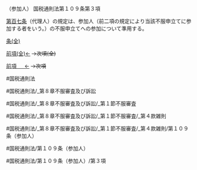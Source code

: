 （参加人）
国税通則法第１０９条第３項

[第百七条](国税通則法＿＿＿＿＿第１０７条第１項)（代理人）の規定は、参加人（前二項の規定により当該不服申立てに参加する者をいう。）の不服申立てへの参加について準用する。

[条(全)](国税通則法＿＿＿＿＿第１０９条_.md)

[前項(全)←](国税通則法＿＿＿＿＿第１０９条第２項_.md)  ~~→次項(全)~~

[前項 　 ←](国税通則法＿＿＿＿＿第１０９条第２項.md)  ~~→次項~~



#国税通則法

#国税通則法/_第８章不服審査及び訴訟

#国税通則法/_第８章不服審査及び訴訟/_第１節不服審査

#国税通則法/_第８章不服審査及び訴訟/_第１節不服審査/_第４款雑則

#国税通則法/_第８章不服審査及び訴訟/_第１節不服審査/_第４款雑則/第１０９条（参加人）

#国税通則法/第１０９条（参加人）

#国税通則法/第１０９条（参加人）/第３項

